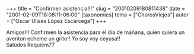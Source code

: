 +++
title = "Confirmen asistencia!!!"
slug = "20010209180811438"
date = "2001-02-09T18:08:11-06:00"
[taxonomies]
tema = ["ChorosViejos"]
autor = ["Oscar Ulises López Escárcega"]
+++

Amigos!!! Confirmen la asistencia para el dia de mañana, quien quiera un
aventon echeme un grito!! Yo soy voy ceyusa!!  
Saludos Requiem77

